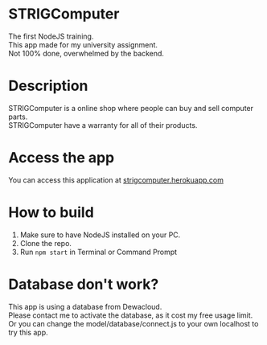 # STRIGComputer
The first NodeJS training.</br>
This app made for my university assignment.</br>
Not 100% done, overwhelmed by the backend.

# Description
STRIGComputer is a online shop where people can buy and sell computer parts.</br>
STRIGComputer have a warranty for all of their products.

# Access the app
You can access this application at [strigcomputer.herokuapp.com](https://strigcomputer.herokuapp.com)

# How to build
1. Make sure to have NodeJS installed on your PC.
2. Clone the repo.
3. Run ```npm start``` in Terminal or Command Prompt

# Database don't work?
This app is using a database from Dewacloud.</br>
Please contact me to activate the database, as it cost my free usage limit.</br>
Or you can change the model/database/connect.js to your own localhost to try this app.
